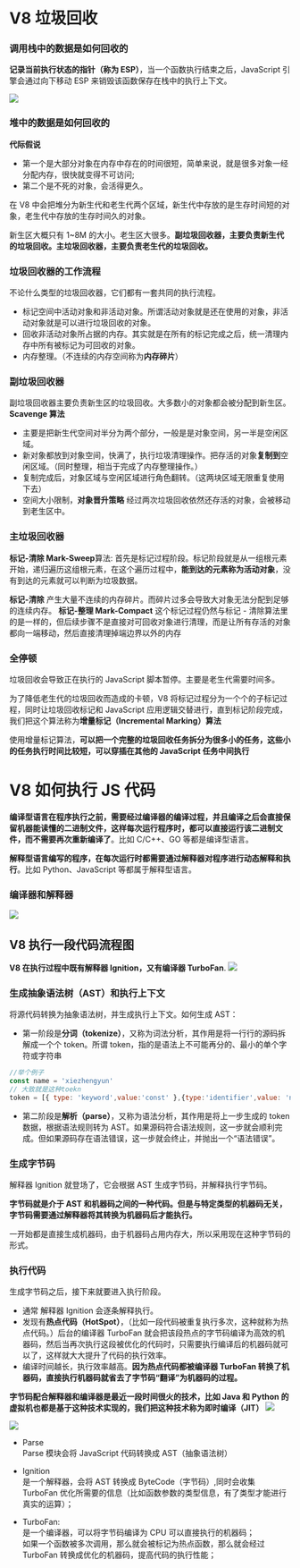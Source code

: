 # V8 垃圾回收

### 调用栈中的数据是如何回收的

**记录当前执行状态的指针（称为 ESP）**，当一个函数执行结束之后，JavaScript 引擎会通过向下移动 ESP 来销毁该函数保存在栈中的执行上下文。

![](../../Images/浏览器/从栈中回收函数执行上下文.png)

### 堆中的数据是如何回收的

**代际假说**

- 第一个是大部分对象在内存中存在的时间很短，简单来说，就是很多对象一经分配内存，很快就变得不可访问;
- 第二个是不死的对象，会活得更久。

在 V8 中会把堆分为新生代和老生代两个区域，新生代中存放的是生存时间短的对象，老生代中存放的生存时间久的对象。

新生区大概只有 1~8M 的大小。老生区大很多。**副垃圾回收器，主要负责新生代的垃圾回收。主垃圾回收器，主要负责老生代的垃圾回收。**

### 垃圾回收器的工作流程

不论什么类型的垃圾回收器，它们都有一套共同的执行流程。

- 标记空间中活动对象和非活动对象。所谓活动对象就是还在使用的对象，非活动对象就是可以进行垃圾回收的对象。
- 回收非活动对象所占据的内存。其实就是在所有的标记完成之后，统一清理内存中所有被标记为可回收的对象。
- 内存整理。（不连续的内存空间称为**内存碎片**）

### 副垃圾回收器

副垃圾回收器主要负责新生区的垃圾回收。大多数小的对象都会被分配到新生区。**Scavenge 算法**

- 主要是把新生代空间对半分为两个部分，一般是是对象空间，另一半是空闲区域。
- 新对象都放到对象空间，快满了，执行垃圾清理操作。把存活的对象**复制到**空闲区域。（同时整理，相当于完成了内存整理操作。）
- 复制完成后，对象区域与空闲区域进行角色翻转。（这两块区域无限重复使用下去）
- 空间大小限制，**对象晋升策略** 经过两次垃圾回收依然还存活的对象，会被移动到老生区中。

### 主垃圾回收器

**标记-清除 Mark-Sweep**算法: 首先是标记过程阶段。标记阶段就是从一组根元素开始，递归遍历这组根元素，在这个遍历过程中，**能到达的元素称为活动对象**，没有到达的元素就可以判断为垃圾数据。

**标记-清除** 产生大量不连续的内存碎片。而碎片过多会导致大对象无法分配到足够的连续内存。
**标记-整理 Mark-Compact** 这个标记过程仍然与标记 - 清除算法里的是一样的，但后续步骤不是直接对可回收对象进行清理，而是让所有存活的对象都向一端移动，然后直接清理掉端边界以外的内存

### 全停顿

垃圾回收会导致正在执行的 JavaScript 脚本暂停。主要是老生代需要时间多。

为了降低老生代的垃圾回收而造成的卡顿，V8 将标记过程分为一个个的子标记过程，同时让垃圾回收标记和 JavaScript 应用逻辑交替进行，直到标记阶段完成，我们把这个算法称为**增量标记（Incremental Marking）算法**

使用增量标记算法，**可以把一个完整的垃圾回收任务拆分为很多小的任务，这些小的任务执行时间比较短，可以穿插在其他的 JavaScript 任务中间执行**

# V8 如何执行 JS 代码

**编译型语言在程序执行之前，需要经过编译器的编译过程，并且编译之后会直接保留机器能读懂的二进制文件，这样每次运行程序时，都可以直接运行该二进制文件，而不需要再次重新编译了**。比如 C/C++、GO 等都是编译型语言。

**解释型语言编写的程序，在每次运行时都需要通过解释器对程序进行动态解释和执行**。比如 Python、JavaScript 等都属于解释型语言。

### 编译器和解释器

![](../../Images/浏览器/编译器和解释器.png)

## V8 执行一段代码流程图

**V8 在执行过程中既有解释器 Ignition，又有编译器 TurboFan**.
![](../../Images/浏览器/V8执行一段代码流程图.png)

### 生成抽象语法树（AST）和执行上下文

将源代码转换为抽象语法树，并生成执行上下文。如何生成 AST：

- 第一阶段是**分词（tokenize）**，又称为词法分析，其作用是将一行行的源码拆解成一个个 token。所谓 token，指的是语法上不可能再分的、最小的单个字符或字符串
```js
//举个例子
const name = 'xiezhengyun'
// 大致就是这种toekn
token = [{ type: 'keyword',value:'const' },{type:'identifier',value: 'name'}]
```
- 第二阶段是**解析（parse）**，又称为语法分析，其作用是将上一步生成的 token 数据，根据语法规则转为 AST。如果源码符合语法规则，这一步就会顺利完成。但如果源码存在语法错误，这一步就会终止，并抛出一个“语法错误”。

### 生成字节码

解释器 Ignition 就登场了，它会根据 AST 生成字节码，并解释执行字节码。

**字节码就是介于 AST 和机器码之间的一种代码。但是与特定类型的机器码无关，字节码需要通过解释器将其转换为机器码后才能执行。**

一开始都是直接生成机器码，由于机器码占用内存大，所以采用现在这种字节码的形式。

### 执行代码

生成字节码之后，接下来就要进入执行阶段。

- 通常 解释器 Ignition 会逐条解释执行。
- 发现有**热点代码（HotSpot）**，（比如一段代码被重复执行多次，这种就称为热点代码。）后台的编译器 TurboFan 就会把该段热点的字节码编译为高效的机器码，然后当再次执行这段被优化的代码时，只需要执行编译后的机器码就可以了，这样就大大提升了代码的执行效率。
- 编译时间越长，执行效率越高。**因为热点代码都被编译器 TurboFan 转换了机器码，直接执行机器码就省去了字节码“翻译”为机器码的过程。**

**字节码配合解释器和编译器是最近一段时间很火的技术，比如 Java 和 Python 的虚拟机也都是基于这种技术实现的，我们把这种技术称为即时编译（JIT）**
![](../../Images/浏览器/即时编译（JIT）技术.png)

![](https://images.weserv.nl/?url=https://article.biliimg.com/bfs/article/170d1bd5183c544535f77a7371432ef34e253153.png)

- Parse  
  Parse 模块会将 JavaScript 代码转换成 AST（抽象语法树）

- Ignition  
  是一个解释器，会将 AST 转换成 ByteCode（字节码）,同时会收集 TurboFan 优化所需要的信息（比如函数参数的类型信息，有了类型才能进行真实的运算）；

- TurboFan:  
  是一个编译器，可以将字节码编译为 CPU 可以直接执行的机器码；  
   如果一个函数被多次调用，那么就会被标记为热点函数，那么就会经过 TurboFan 转换成优化的机器码，提高代码的执行性能；
